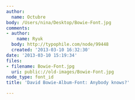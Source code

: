 ```yaml
---
author:
  name: Octubre
body: /Users/nina/Desktop/Bowie-Font.jpg
comments:
- author:
    name: Ryuk
  body: http://typophile.com/node/99448
  created: '2013-03-10 16:32:30'
date: '2013-03-10 15:19:34'
files:
- filename: Bowie-Font.jpg
  uri: public://old-images/Bowie-Font.jpg
node_type: font_id
title: 'David Bowie-Album-Font: Anybody knows?'

---
```

